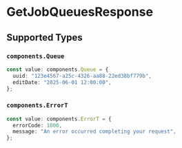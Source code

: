 # GetJobQueuesResponse


## Supported Types

### `components.Queue`

```typescript
const value: components.Queue = {
  uuid: "123e4567-a25c-4326-aa88-22ed38bf779b",
  editDate: "2025-06-01 12:00:00",
};
```

### `components.ErrorT`

```typescript
const value: components.ErrorT = {
  errorCode: 1000,
  message: "An error occurred completing your request",
};
```

